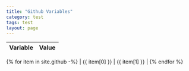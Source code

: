 ```yaml
---
title: "Github Variables"
category: test
tags: test
layout: page
---
```


| Variable | Value |
| ------ | ------- |
{% for item in site.github -%}
| {{ item[0] }} | {{ item[1] }} |
{% endfor %}
